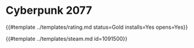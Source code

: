# Cyberpunk 2077
<!-- script:Aliases [] -->

{{#template ../templates/rating.md status=Gold installs=Yes opens=Yes}}

{{#template ../templates/steam.md id=1091500}}
